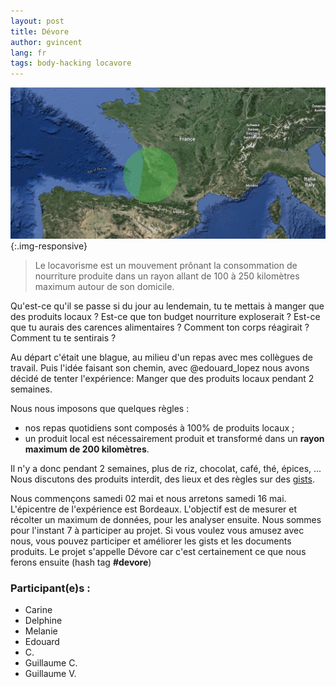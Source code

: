 ```yaml
---
layout: post
title: Dévore
author: gvincent
lang: fr
tags: body-hacking locavore
---
```

![200km Bordeaux](/images/posts/200km.jpg){:.img-responsive}

> Le locavorisme est un mouvement prônant la consommation de nourriture produite dans un rayon allant de 100 à 250 kilomètres maximum autour de son domicile.

Qu'est-ce qu'il se passe si du jour au lendemain, tu te mettais à manger que des produits locaux ? Est-ce que ton budget nourriture exploserait ?
Est-ce que tu aurais des carences alimentaires ? Comment ton corps réagirait ? Comment tu te sentirais ?



Au départ c'était une blague, au milieu d'un repas avec mes collègues de travail. Puis l'idée faisant son chemin, avec @edouard_lopez nous avons décidé de tenter l'expérience: Manger que des produits locaux pendant 2 semaines.

Nous nous imposons que quelques règles :

  * nos repas quotidiens sont composés à 100% de produits locaux ;
  * un produit local est nécessairement produit et transformé dans un **rayon maximum de 200 kilomètres**.

Il n'y a donc pendant 2 semaines, plus de riz, chocolat, café, thé, épices, ... Nous discutons des produits interdit, des lieux et des règles sur des [gists](https://gist.github.com/guillaumevincent/a7ce8eddbbf6f1dd4e4e).

Nous commençons samedi 02 mai et nous arretons samedi 16 mai. L'épicentre de l'expérience est Bordeaux. L'objectif est de mesurer et récolter un maximum de données, pour les analyser ensuite. Nous sommes pour l'instant 7 à participer au projet. Si vous voulez vous amusez avec nous, vous pouvez participer et améliorer les gists et les documents produits. Le projet s'appelle Dévore car c'est certainement ce que nous ferons ensuite (hash tag **#devore**)


### Participant(e)s :

  * Carine
  * Delphine
  * Melanie
  * Edouard
  * C.
  * Guillaume C.
  * Guillaume V.
